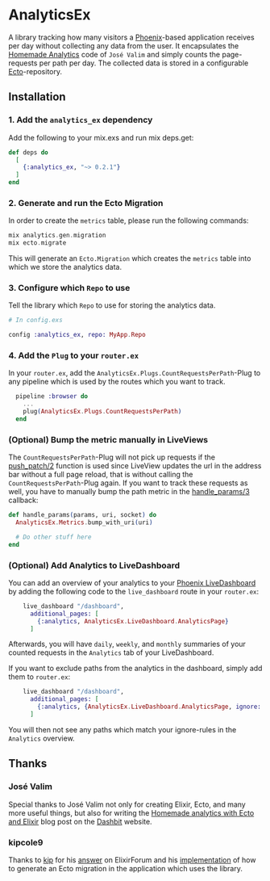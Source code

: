 # AnalyticsEx

A library tracking how many visitors a [Phoenix](https://github.com/phoenixframework/phoenix)-based application receives per day without collecting any data from the user. It encapsulates the [Homemade Analytics](https://dashbit.co/blog/homemade-analytics-with-ecto-and-elixir) code of `José Valim` and simply counts the page-requests per path per day. The collected data is stored in a configurable [Ecto](https://github.com/elixir-ecto/ecto)-repository.

## Installation

### 1. Add the `analytics_ex` dependency
Add the following to your mix.exs and run mix deps.get:
```elixir
def deps do
  [
    {:analytics_ex, "~> 0.2.1"}
  ]
end
```

### 2. Generate and run the Ecto Migration
In order to create the `metrics` table, please run the following commands:

```elixir
mix analytics.gen.migration
mix ecto.migrate
```

This will generate an `Ecto.Migration` which creates the `metrics` table into which we store the analytics data.

### 3. Configure which `Repo` to use
Tell the library which `Repo` to use for storing the analytics data.
```elixir
# In config.exs

config :analytics_ex, repo: MyApp.Repo
```

### 4. Add the `Plug` to your `router.ex`
In your `router.ex`, add the `AnalyticsEx.Plugs.CountRequestsPerPath`-Plug to any pipeline which is used by the routes which you want to track.

```elixir
  pipeline :browser do
    ...
    plug(AnalyticsEx.Plugs.CountRequestsPerPath)
  end
```

### (Optional) Bump the metric manually in LiveViews
The `CountRequestsPerPath`-Plug will not pick up requests if the [push_patch/2](https://hexdocs.pm/phoenix_live_view/Phoenix.LiveView.html?#push_patch/2) function is used since LiveView updates the url in the address bar without a full page reload, that is without calling the `CountRequestsPerPath`-Plug again. If you want to track these requests as well, you have to manually bump the path metric in the [handle_params/3](https://hexdocs.pm/phoenix_live_view/Phoenix.LiveView.html?#c:handle_params/3) callback:

```elixir
def handle_params(params, uri, socket) do
  AnalyticsEx.Metrics.bump_with_uri(uri)

  # Do other stuff here
end
```

### (Optional) Add Analytics to LiveDashboard
You can add an overview of your analytics to your [Phoenix LiveDashboard](https://github.com/phoenixframework/phoenix_live_dashboard) by adding the following code to the `live_dashboard` route in your `router.ex`:

```elixir
    live_dashboard "/dashboard",
      additional_pages: [
        {:analytics, AnalyticsEx.LiveDashboard.AnalyticsPage}
      ]
```

Afterwards, you will have `daily`, `weekly`, and `monthly` summaries of your counted requests in the `Analytics` tab of your LiveDashboard.

If you want to exclude paths from the analytics in the dashboard, simply add them to `router.ex`:

```elixir
    live_dashboard "/dashboard",
      additional_pages: [
        {:analytics, {AnalyticsEx.LiveDashboard.AnalyticsPage, ignore: ["/this-route", "/and-that-route-including-subpaths"]}
      ]
```

You will then not see any paths which match your ignore-rules in the `Analytics` overview.

## Thanks

### José Valim
Special thanks to José Valim not only for creating Elixir, Ecto, and many more useful things, but also for writing the [Homemade analytics with Ecto and Elixir](https://dashbit.co/blog/homemade-analytics-with-ecto-and-elixir) blog post on the [Dashbit](https://dasbit.co) website.

### kipcole9
Thanks to [kip](https://elixirforum.com/u/kip/summary) for his [answer](https://elixirforum.com/t/how-to-run-migrations-that-are-in-a-library/26811/9?u=pjullrich) on ElixirForum and his [implementation](https://github.com/kipcole9/money_sql/blob/master/lib/mix/tasks/money_postgres_migration.ex) of how to generate an Ecto migration in the application which uses the library.
